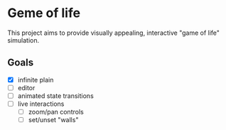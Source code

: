 # Geme of life

This project aims to provide visually appealing, interactive "game of life" simulation.

## Goals

- [x] infinite plain
- [ ] editor
- [ ] animated state transitions
- [ ] live interactions
  - [ ] zoom/pan controls
  - [ ] set/unset "walls"
